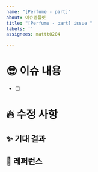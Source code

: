 ```yaml
---
name: "[Perfume - part]"
about: 이슈템플릿
title: "[Perfume - part] issue "
labels: ''
assignees: mattt0204

---
```


# 😎 이슈 내용
- [ ] 

# :fire: 수정 사항

## ✨ 기대 결과

## 📸 레퍼런스
